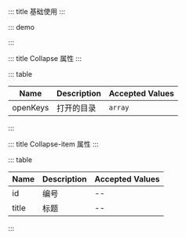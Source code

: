 ::: title 基础使用
:::

::: demo

<template>
  <lay-collapse :openKeys="openKeys">
    <lay-collapse-item title="标题" id="1"> 内容 </lay-collapse-item>
    <lay-collapse-item title="标题" id="2"> 内容 </lay-collapse-item>
    <lay-collapse-item title="标题" id="3"> 内容 </lay-collapse-item>
  </lay-collapse>
</template>

<script>
import { ref } from 'vue'

export default {
  setup() {

    const openKeys = ref(["1","2","3"])

    return {
      openKeys
    }
  }
}
</script>

:::

::: title Collapse 属性
:::

::: table

| Name     | Description | Accepted Values |
| -------- | ----------- | --------------- |
| openKeys | 打开的目录  | `array`         |

:::

::: title Collapse-item 属性
:::

::: table

| Name  | Description | Accepted Values |
| ----- | ----------- | --------------- |
| id    | 编号        | --              |
| title | 标题        | --              |

:::